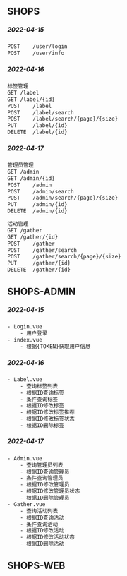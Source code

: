 ## SHOPS 

##### 2022-04-15

```bash
POST 	/user/login
POST 	/user/info
```

##### 2022-04-16

```bash
标签管理
GET	/label
GET	/label/{id}
POST 	/label
POST	/label/search
POST	/label/search/{page}/{size}
PUT 	/label/{id}
DELETE	/label/{id}
```
##### 2022-04-17
```bash
管理员管理
GET	/admin
GET	/admin/{id}
POST 	/admin
POST	/admin/search
POST	/admin/search/{page}/{size}
PUT 	/admin/{id}
DELETE	/admin/{id}

活动管理
GET	/gather
GET	/gather/{id}
POST 	/gather
POST	/gather/search
POST	/gather/search/{page}/{size}
PUT 	/gather/{id}
DELETE	/gather/{id}
```


## SHOPS-ADMIN 

##### 2022-04-15

```bash
- Login.vue
    - 用户登录
- index.vue
    - 根据{TOKEN}获取用户信息
```

##### 2022-04-16

```bash
- Label.vue
    - 查询标签列表
    - 根据ID查询标签
    - 条件查询标签
    - 根据ID修改标签
    - 根据ID修改标签推荐
    - 根据ID修改标签状态
    - 根据ID删除标签
```
##### 2022-04-17

```bash
- Admin.vue
	- 查询管理员列表
    - 根据ID查询管理员
    - 条件查询管理员
    - 根据ID修改管理员
    - 根据ID修改管理员状态
    - 根据ID删除管理员
- Gather.vue
	- 查询活动列表
    - 根据ID查询活动
    - 条件查询活动
    - 根据ID修改活动
    - 根据ID修改活动状态
    - 根据ID删除活动
```

##  SHOPS-WEB 